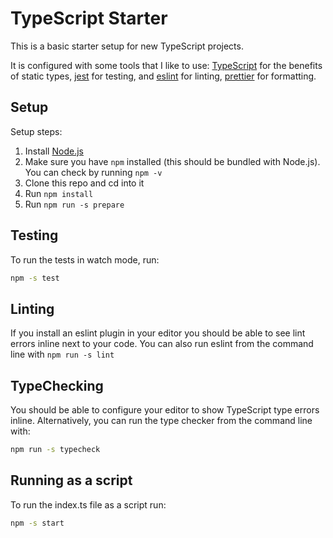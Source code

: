 # TypeScript Starter

This is a basic starter setup for new TypeScript projects.

It is configured with some tools that I like to use: [TypeScript](https://www.typescriptlang.org/) for the benefits of static types, [jest](https://jestjs.io) for testing, and [eslint](https://eslint.org) for linting, [prettier](https://prettier.io/) for formatting.

## Setup

Setup steps:

1. Install [Node.js](https://nodejs.org)
2. Make sure you have `npm` installed (this should be bundled with Node.js). You can check by running `npm -v`
3. Clone this repo and cd into it
4. Run `npm install`
5. Run `npm run -s prepare`

## Testing

To run the tests in watch mode, run:

```sh
npm -s test
```

## Linting

If you install an eslint plugin in your editor you should be able to see lint errors inline next to your code. You can also run eslint from the command line with `npm run -s lint`

## TypeChecking

You should be able to configure your editor to show TypeScript type errors inline. Alternatively, you can run the type checker from the command line with:

```sh
npm run -s typecheck
```

## Running as a script

To run the index.ts file as a script run:

```sh
npm -s start
```
